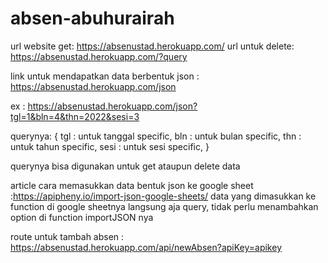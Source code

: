 # absen-abuhurairah

url website get: https://absenustad.herokuapp.com/
url untuk delete: https://absenustad.herokuapp.com/?query

link untuk mendapatkan data berbentuk json : https://absenustad.herokuapp.com/json

ex : https://absenustad.herokuapp.com/json?tgl=1&bln=4&thn=2022&sesi=3

querynya: {
tgl : untuk tanggal specific,
bln : untuk bulan specific,
thn : untuk tahun specific,
sesi : untuk sesi specific,
}

querynya bisa digunakan untuk get ataupun delete data 

article cara memasukkan data bentuk json ke google sheet :https://apipheny.io/import-json-google-sheets/
data yang dimasukkan ke function di google sheetnya langsung aja query, tidak perlu menambahkan option di function importJSON nya 

route untuk tambah absen : https://absenustad.herokuapp.com/api/newAbsen?apiKey=apikey

